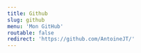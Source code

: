 ```yaml
---
title: Github
slug: github
menu: 'Mon GitHub'
routable: false
redirect: 'https://github.com/AntoineJT/'
---
```


